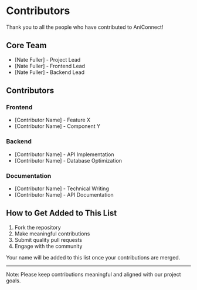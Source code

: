 # Contributors

Thank you to all the people who have contributed to AniConnect!

## Core Team

* [Nate Fuller] - Project Lead
* [Nate Fuller] - Frontend Lead
* [Nate Fuller] - Backend Lead

## Contributors

### Frontend
* [Contributor Name] - Feature X
* [Contributor Name] - Component Y

### Backend
* [Contributor Name] - API Implementation
* [Contributor Name] - Database Optimization

### Documentation
* [Contributor Name] - Technical Writing
* [Contributor Name] - API Documentation

## How to Get Added to This List

1. Fork the repository
2. Make meaningful contributions
3. Submit quality pull requests
4. Engage with the community

Your name will be added to this list once your contributions are merged.

---
Note: Please keep contributions meaningful and aligned with our project goals.
